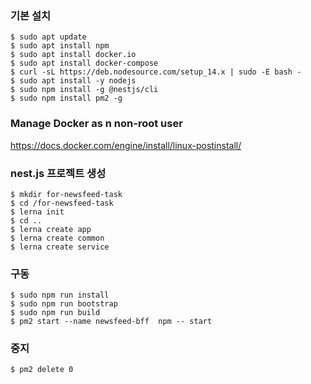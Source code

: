 ### 기본 설치
```
$ sudo apt update
$ sudo apt install npm
$ sudo apt install docker.io
$ sudo apt install docker-compose
$ curl -sL https://deb.nodesource.com/setup_14.x | sudo -E bash -
$ sudo apt install -y nodejs
$ sudo npm install -g @nestjs/cli
$ sudo npm install pm2 -g
```

### Manage Docker as n non-root user
https://docs.docker.com/engine/install/linux-postinstall/


### nest.js 프로젝트 생성
```
$ mkdir for-newsfeed-task
$ cd /for-newsfeed-task
$ lerna init
$ cd ..
$ lerna create app
$ lerna create common
$ lerna create service
```

### 구동
```
$ sudo npm run install
$ sudo npm run bootstrap
$ sudo npm run build
$ pm2 start --name newsfeed-bff  npm -- start
```

### 중지
```
$ pm2 delete 0
```
